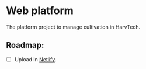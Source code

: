 # Web platform
The platform project to manage cultivation in HarvTech.

## Roadmap:
- [ ] Upload in [Netlify](https://www.netlify.com).
